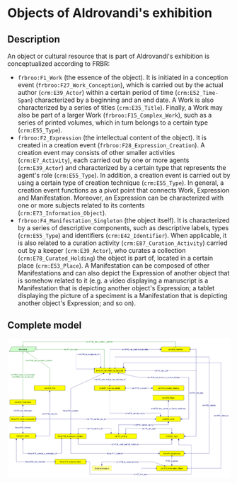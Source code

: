 # Objects of Aldrovandi's exhibition

## Description
An object or cultural resource that is part of Aldrovandi's exhibition is conceptualized according to FRBR:
* `frbroo:F1_Work` (the essence of the object). It is initiated in a conception event (`frbroo:F27_Work_Conception`), which is carried out by the actual author (`crm:E39_Actor`) within a certain period of time (`crm:E52_Time-Span`) characterized by a beginning and an end date. A Work is also characterized by a series of titles (`crm:E35_Title`). Finally, a Work may also be part of a larger Work (`frbroo:F15_Complex_Work`), such as a series of printed volumes, which in turn belongs to a certain type (`crm:E55_Type`).
* `frbroo:F2_Expression` (the intellectual content of the object). It is created in a creation event (`frbroo:F28_Expression_Creation`). A creation event may consists of other smaller activities (`crm:E7_Activity`), each carried out by one or more agents (`crm:E39_Actor`) and characterized by a certain type that represents the agent's role (`crm:E55_Type`). In addition, a creation event is carried out by using a certain type of creation technique (`crm:E55_Type`). In general, a creation event functions as a pivot point that connects Work, Expression and Manifestation. Moreover, an Expression can be characterized with one or more subjects related to its contents (`crm:E73_Information_Object`).
* `frbroo:F4_Manifestation_Singleton` (the object itself). It is characterized by a series of descriptive components, such as descriptive labels, types (`crm:E55_Type`) and identifiers (`crm:E42_Identifier`). When applicable, it is also related to a curation activity (`crm:E87_Curation_Activity`) carried out by a keeper (`crm:E39_Actor`), who curates a collection (`crm:E78_Curated_Holding`) the object is part of, located in a certain place (`crm:E53_Place`). A Manifestation can be composed of other Manifestations and can also depict the Expression of another object that is somehow related to it (e.g. a video displaying a manuscript is a Manifestation that is depicting another object's Expression; a tablet displaying the picture of a speciment is a Manifestation that is depicting another object's Expression; and so on).

## Complete model
![Final graph](final-graph.png)